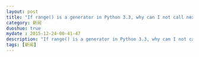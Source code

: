 ```yaml
---
layout: post
title: "If range() is a generator in Python 3.3, why can I not call next() on a range"
category: 新闻
duoshuo: true
mydate : 2015-12-24-00-41-47
description: "If range() is a generator in Python 3.3, why can I not call next() on a range"
tags: [新闻]
---
```

